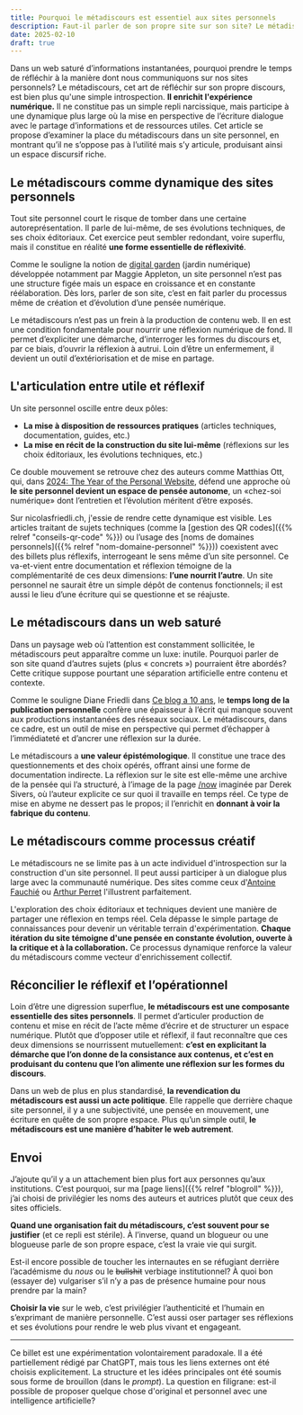 ```yaml
---
title: Pourquoi le métadiscours est essentiel aux sites personnels
description: Faut-il parler de son propre site sur son site? Le métadiscours peut être une force plutôt qu’une faiblesse.
date: 2025-02-10
draft: true
---
```


Dans un web saturé d’informations instantanées, pourquoi prendre le temps de réfléchir à la manière dont nous communiquons sur nos sites personnels?
Le métadiscours, cet art de réfléchir sur son propre discours, est bien plus qu'une simple introspection.
**Il enrichit l'expérience numérique.**
Il ne constitue pas un simple repli narcissique, mais participe à une dynamique plus large où la mise en perspective de l’écriture dialogue avec le partage d’informations et de ressources utiles.
Cet article se propose d’examiner la place du métadiscours dans un site personnel, en montrant qu’il ne s’oppose pas à l’utilité mais s’y articule, produisant ainsi un espace discursif riche.

## Le métadiscours comme dynamique des sites personnels

Tout site personnel court le risque de tomber dans une certaine autoreprésentation.
Il parle de lui-même, de ses évolutions techniques, de ses choix éditoriaux.
Cet exercice peut sembler redondant, voire superflu, mais il constitue en réalité **une forme essentielle de réflexivité**.

Comme le souligne la notion de [digital garden](https://maggieappleton.com/garden-history) (jardin numérique) développée notamment par Maggie Appleton, un site personnel n’est pas une structure figée mais un espace en croissance et en constante réélaboration.
Dès lors, parler de son site, c’est en fait parler du processus même de création et d’évolution d’une pensée numérique.

Le métadiscours n’est pas un frein à la production de contenu web.
Il en est une condition fondamentale pour nourrir une réflexion numérique de fond.
Il permet d’expliciter une démarche, d’interroger les formes du discours et, par ce biais, d’ouvrir la réflexion à autrui.
Loin d’être un enfermement, il devient un outil d’extériorisation et de mise en partage.

## L'articulation entre utile et réflexif

Un site personnel oscille entre deux pôles:

- **La mise à disposition de ressources pratiques** (articles techniques, documentation, guides, etc.)
- **La mise en récit de la construction du site lui-même** (réflexions sur les choix éditoriaux, les évolutions techniques, etc.)

Ce double mouvement se retrouve chez des auteurs comme Matthias Ott, qui, dans [2024: The Year of the Personal Website](https://matthiasott.com/notes/2024-the-year-of-the-personal-website), défend une approche où **le site personnel devient un espace de pensée autonome**, un «chez-soi numérique» dont l’entretien et l’évolution méritent d’être exposés.

Sur nicolasfriedli.ch, j'essie de rendre cette dynamique est visible.
Les articles traitant de sujets techniques (comme la [gestion des QR codes]({{% relref "conseils-qr-code" %}}) ou l’usage des [noms de domaines personnels]({{% relref "nom-domaine-personnel" %}})) coexistent avec des billets plus réflexifs, interrogeant le sens même d’un site personnel.
Ce va-et-vient entre documentation et réflexion témoigne de la complémentarité de ces deux dimensions: **l’une nourrit l’autre**.
Un site personnel ne saurait être un simple dépôt de contenus fonctionnels; il est aussi le lieu d’une écriture qui se questionne et se réajuste.

## Le métadiscours dans un web saturé

Dans un paysage web où l’attention est constamment sollicitée, le métadiscours peut apparaître comme un luxe: inutile.
Pourquoi parler de son site quand d’autres sujets (plus « concrets ») pourraient être abordés?
Cette critique suppose pourtant une séparation artificielle entre contenu et contexte.

Comme le souligne Diane Friedli dans [Ce blog a 10 ans](https://dianefriedli.ch/ce-blog-a-10-ans/), le **temps long de la publication personnelle** confère une épaisseur à l’écrit qui manque souvent aux productions instantanées des réseaux sociaux.
Le métadiscours, dans ce cadre, est un outil de mise en perspective qui permet d’échapper à l’immédiateté et d’ancrer une réflexion sur la durée.

Le métadiscours a **une valeur épistémologique**.
Il constitue une trace des questionnements et des choix opérés, offrant ainsi une forme de documentation indirecte.
La réflexion sur le site est elle-même une archive de la pensée qui l’a structuré, à l’image de la page [/now](https://sive.rs/nowff) imaginée par Derek Sivers, où l’auteur explicite ce sur quoi il travaille en temps réel.
Ce type de mise en abyme ne dessert pas le propos; il l’enrichit en **donnant à voir la fabrique du contenu**.

## Le métadiscours comme processus créatif

Le métadiscours ne se limite pas à un acte individuel d'introspection sur la construction d'un site personnel.
Il peut aussi participer à un dialogue plus large avec la communauté numérique.
Des sites comme ceux d'[Antoine Fauchié](https://www.quaternum.net/) ou [Arthur Perret](https://www.arthurperret.fr/) l'illustrent parfaitement.

L'exploration des choix éditoriaux et techniques devient une manière de partager une réflexion en temps réel.
Cela dépasse le simple partage de connaissances pour devenir un véritable terrain d'expérimentation.
**Chaque itération du site témoigne d'une pensée en constante évolution, ouverte à la critique et à la collaboration.**
Ce processus dynamique renforce la valeur du métadiscours comme vecteur d'enrichissement collectif.

## Réconcilier le réflexif et l’opérationnel

Loin d’être une digression superflue, **le métadiscours est une composante essentielle des sites personnels**.
Il permet d’articuler production de contenu et mise en récit de l’acte même d’écrire et de structurer un espace numérique.
Plutôt que d’opposer utile et réflexif, il faut reconnaître que ces deux dimensions se nourrissent mutuellement: **c’est en explicitant la démarche que l’on donne de la consistance aux contenus, et c’est en produisant du contenu que l’on alimente une réflexion sur les formes du discours**.

Dans un web de plus en plus standardisé, **la revendication du métadiscours est aussi un acte politique**.
Elle rappelle que derrière chaque site personnel, il y a une subjectivité, une pensée en mouvement, une écriture en quête de son propre espace.
Plus qu’un simple outil, **le métadiscours est une manière d’habiter le web autrement**.

## Envoi

J’ajoute qu’il y a un attachement bien plus fort aux personnes qu’aux institutions.
C’est pourquoi, sur ma [page liens]({{% relref "blogroll" %}}), j’ai choisi de privilégier les noms des auteurs et autrices plutôt que ceux des sites officiels.

**Quand une organisation fait du métadiscours, c’est souvent pour se justifier** (et ce repli est stérile).
À l’inverse, quand un blogueur ou une blogueuse parle de son propre espace, c’est la vraie vie qui surgit.

Est-il encore possible de toucher les internautes en se réfugiant derrière l’académisme du *nous* ou le ~~bullshit~~ verbiage institutionnel?
À quoi bon (essayer de) vulgariser s’il n’y a pas de présence humaine pour nous prendre par la main?

**Choisir la vie** sur le web, c’est privilégier l’authenticité et l’humain en s’exprimant de manière personnelle.
C’est aussi oser partager ses réflexions et ses évolutions pour rendre le web plus vivant et engageant.

----

Ce billet est une expérimentation volontairement paradoxale.
Il a été partiellement rédigé par ChatGPT, mais tous les liens externes ont été choisis explicitement.
La structure et les idées principales ont été soumis sous forme de brouillon (dans le *prompt*).
La question en filigrane: est-il possible de proposer quelque chose d'original et personnel avec une intelligence artificielle?
